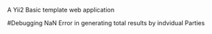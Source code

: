 A Yii2 Basic template web application

#Debugging
NaN Error in generating total results by indvidual Parties
